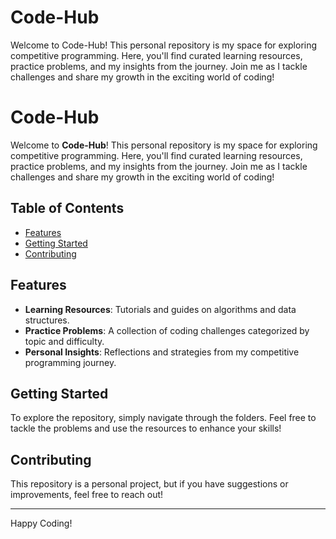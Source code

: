 # Code-Hub
Welcome to Code-Hub! This personal repository is my space for exploring competitive programming. Here, you'll find curated learning resources, practice problems, and my insights from the journey. Join me as I tackle challenges and share my growth in the exciting world of coding!



# Code-Hub

Welcome to **Code-Hub**! This personal repository is my space for exploring competitive programming. Here, you'll find curated learning resources, practice problems, and my insights from the journey. Join me as I tackle challenges and share my growth in the exciting world of coding!

## Table of Contents

- [Features](#features)
- [Getting Started](#getting-started)
- [Contributing](#contributing)

## Features

- **Learning Resources**: Tutorials and guides on algorithms and data structures.
- **Practice Problems**: A collection of coding challenges categorized by topic and difficulty.
- **Personal Insights**: Reflections and strategies from my competitive programming journey.

## Getting Started

To explore the repository, simply navigate through the folders. Feel free to tackle the problems and use the resources to enhance your skills!

## Contributing

This repository is a personal project, but if you have suggestions or improvements, feel free to reach out!

---

Happy Coding!
